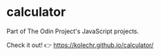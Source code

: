 # calculator
Part of The Odin Project's JavaScript projects.

Check it out!
:point_right: https://kolechr.github.io/calculator/
